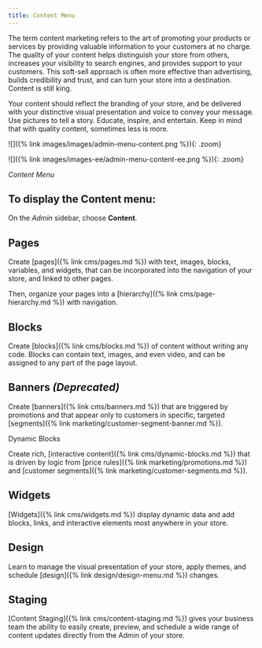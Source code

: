 ```yaml
---
title: Content Menu
---
```


The term content marketing refers to the art of promoting your products or services by providing valuable information to your customers at no charge. The quality of your content helps distinguish your store from others, increases your visibility to search engines, and provides support to your customers. This soft-sell approach is often more effective than advertising, builds credibility and trust, and can turn your store into a destination. Content is still king.

Your content should reflect the branding of your store, and be delivered with your distinctive visual presentation and voice to convey your message. Use pictures to tell a story. Educate, inspire, and entertain. Keep in mind that with quality content, sometimes less is more.

<!--{% if "Default.CE Only" contains site.edition %}-->
![]({% link images/images/admin-menu-content.png %}){: .zoom}
<!--{% endif %}-->
<!--{% if "Default.EE-B2B" contains site.edition %}-->
![]({% link images/images-ee/admin-menu-content-ee.png %}){: .zoom}
<!--{% endif %}-->
_Content Menu_

## To display the Content menu:

On the _Admin_ sidebar, choose **Content**.

## Pages

Create [pages]({% link cms/pages.md %}) with text, images, blocks, variables, and widgets, that can be incorporated into the navigation of your store, and linked to other pages.

<!--{% if "Default.EE-B2B" contains site.edition %}-->
Then, organize your pages into a [hierarchy]({% link cms/page-hierarchy.md %}) with navigation.

<!--{% endif %}-->
## Blocks

Create [blocks]({% link cms/blocks.md %}) of content without writing any code. Blocks can contain text, images, and even video, and can be assigned to any part of the page layout.

<!--{% if "Default.EE-B2B" contains site.edition %}-->
## Banners _(Deprecated)_

Create [banners]({% link cms/banners.md %}) that are triggered by promotions and that appear only to customers in specific, targeted [segments]({% link marketing/customer-segment-banner.md %}).

Dynamic Blocks

Create rich, [interactive content]({% link cms/dynamic-blocks.md %}) that is driven by logic from [price rules]({% link marketing/promotions.md %}) and [customer segments]({% link marketing/customer-segments.md %}).

<!--{% endif %}-->
## Widgets

[Widgets]({% link cms/widgets.md %}) display dynamic data and add blocks, links, and interactive elements most anywhere in your store.

## Design

Learn to manage the visual presentation of your store, apply themes, and schedule [design]({% link design/design-menu.md %}) changes.

<!--{% if "Default.EE-B2B" contains site.edition %}-->
## Staging

[Content Staging]({% link cms/content-staging.md %}) gives your business team the ability to easily create, preview, and schedule a wide range of content updates directly from the Admin of your store.

<!--{% endif %}-->
